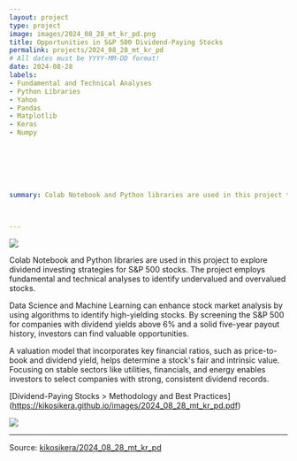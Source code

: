 ```yaml
---
layout: project
type: project
image: images/2024_08_28_mt_kr_pd.png
title: Opportunities in S&P 500 Dividend-Paying Stocks
permalink: projects/2024_08_28_mt_kr_pd
# All dates must be YYYY-MM-DD format!
date: 2024-08-28
labels:
- Fundamental and Technical Analyses
- Python Libraries
- Yahoo
- Pandas
- Matplotlib
- Keras 
- Numpy







summary: Colab Notebook and Python libraries are used in this project to explore dividend investing strategies for S&P 500 stocks. The project employs fundamental and technical analyses to identify undervalued and overvalued stocks.



---
```


<img class="ui image" src="{{ site.baseurl }}/images/2024_08_28_mt_kr_pd_results.png">

Colab Notebook and Python libraries are used in this project to explore dividend investing strategies for S&P 500 stocks. The project employs fundamental and technical analyses to identify undervalued and overvalued stocks.

Data Science and Machine Learning can enhance stock market analysis by using algorithms to identify high-yielding stocks. By screening the S&P 500 for companies with dividend yields above 6% and a solid five-year payout history, investors can find valuable opportunities.

A valuation model that incorporates key financial ratios, such as price-to-book and dividend yield, helps determine a stock's fair and intrinsic value. Focusing on stable sectors like utilities, financials, and energy enables investors to select companies with strong, consistent dividend records.


[Dividend-Paying Stocks > Methodology and Best Practices]
(https://kikosikera.github.io/images/2024_08_28_mt_kr_pd.pdf)


<img class="ui image" src="{{ site.baseurl }}/images/2024_08_28_mt_kr_pd_results.png">


<hr>

Source: <a href="https://kikosikera.github.io/projects/2024_08_28_mt_kr_pd"><i class="large github icon"></i>kikosikera/2024_08_28_mt_kr_pd</a>
